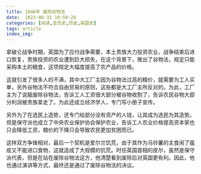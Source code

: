 ```yaml
---
title: 1846年 废除谷物法
date:  2023-08-31 10:50:28
categories: [阅读,全历史,历史,英国史]
tags: article
index_img: 
---
```


拿破仑战争时期，英国为了应付战争需要，本土贵族大力投资农业，战争结束后进口恢复，贵族投资的农业遭到巨大损失，在这个背景下，推出了谷物法，规定只能采购本土的粮食，这项规定大幅度提高了农产品的价格。

这就引发了很多人的不满，其中大工厂主因为谷物法过高的粮价，就需要为工人买单，另外谷物法不符合自由贸易的原则，这些都是大工厂主所反对的。为此，工厂主为了说服废除谷物法，告诉工人工资很大部分被谷物收割了，告诉农民谷物大部分利润被贵族拿走了。为此还成立经济学人，专门写小册子宣传。

另外为了在选民上造势，还专门给部分没有资产的人钱，让其成为选民为其造势。但是保守派也成立了中央农业保护协会保护农业，告诉工人农业价格提高资本家也只会降低工资，粮价的下降只会导致农民更加贫困而已。

这样双方争锋相对，最后一个契机是爱尔兰饥荒，由于其作为马铃薯的主食闹了瘟疫又不能进口食物，这就造成了大规模的饥荒。时任英国首相的皮尔，虽然是保守派代表，但是在站在废除谷物法这方，他清楚看到废除后对英国更有利。因此，他也通过演讲等方式，最终还是通过了废除谷物法的决议。